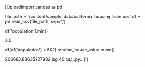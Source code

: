 [Uploadimport pandas as pd
     

file_path = '/content/sample_data/california_housing_train.csv'
df = pd.read_csv(file_path, sep=',')
     

df['population'].min()
     
3.0

df[df['population'] < 500].median_house_value.mean()
     
206683.83635227982
ing 40 зад..py…]()
